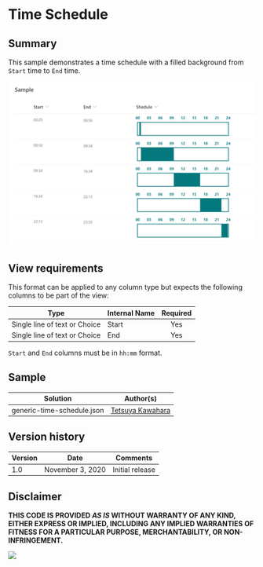 # Time Schedule

## Summary
This sample demonstrates a time schedule with a filled background from `Start` time to `End` time.

![screenshot of the sample](./assets/screenshot.png)

## View requirements
This format can be applied to any column type but expects the following columns to be part of the view:

|Type|Internal Name|Required|
|---|---|:---:|
|Single line of text or Choice|Start|Yes|
|Single line of text or Choice|End|Yes|

`Start` and `End` columns must be in `hh:mm` format.

## Sample

Solution                   |Author(s)
---------------------------|---------------------------
generic-time-schedule.json |[Tetsuya Kawahara](https://twitter.com/techan_k)

## Version history

Version |Date             |Comments
--------|-----------------|--------
1.0     |November 3, 2020 |Initial release


## Disclaimer
**THIS CODE IS PROVIDED *AS IS* WITHOUT WARRANTY OF ANY KIND, EITHER EXPRESS OR IMPLIED, INCLUDING ANY IMPLIED WARRANTIES OF FITNESS FOR A PARTICULAR PURPOSE, MERCHANTABILITY, OR NON-INFRINGEMENT.**

<img src="https://telemetry.sharepointpnp.com/sp-dev-list-formatting/column-samples/generic-time-schedule" />
